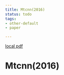 ```yaml
---
title: Mtcnn(2016)
status: todo
tags:
- other-default
- paper

---
```


[local pdf](../../../pdfs/2016-mtcnn.pdf)

# Mtcnn(2016)
